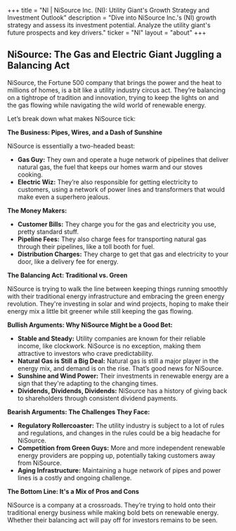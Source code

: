 +++
title = "NI |  NiSource Inc. (NI): Utility Giant's Growth Strategy and Investment Outlook"
description = "Dive into NiSource Inc.'s (NI) growth strategy and assess its investment potential. Analyze the utility giant's future prospects and key drivers."
ticker = "NI"
layout = "about"
+++

        


## NiSource: The Gas and Electric Giant Juggling a Balancing Act

NiSource, the Fortune 500 company that brings the power and the heat to millions of homes, is a bit like a utility industry circus act.  They’re balancing on a tightrope of tradition and innovation, trying to keep the lights on and the gas flowing while navigating the wild world of renewable energy.

Let’s break down what makes NiSource tick:

**The Business: Pipes, Wires, and a Dash of Sunshine**

NiSource is essentially a two-headed beast: 

* **Gas Guy:** They own and operate a huge network of pipelines that deliver natural gas, the fuel that keeps our homes warm and our stoves cooking.
* **Electric Wiz:** They’re also responsible for getting electricity to customers, using a network of power lines and transformers that would make even a superhero jealous.

**The Money Makers:**

* **Customer Bills:**  They charge you for the gas and electricity you use, pretty standard stuff.
* **Pipeline Fees:**  They also charge fees for transporting natural gas through their pipelines,  like a toll booth for fuel.
* **Distribution Charges:**  They charge to get that gas and electricity to your door, like a delivery fee for energy.

**The Balancing Act: Traditional vs. Green**

NiSource is trying to walk the line between keeping things running smoothly with their traditional energy infrastructure and embracing the green energy revolution.  They're investing in solar and wind projects, hoping to make their energy mix a little bit greener while still keeping the gas flowing.

**Bullish Arguments:  Why NiSource Might be a Good Bet:**

* **Stable and Steady:** Utility companies are known for their reliable income, like clockwork.  NiSource is no exception, making them attractive to investors who crave predictability.
* **Natural Gas is Still a Big Deal:**  Natural gas is still a major player in the energy mix, and demand is on the rise. That’s good news for NiSource.
* **Sunshine and Wind Power:**  Their investments in renewable energy are a sign that they're adapting to the changing times.
* **Dividends, Dividends, Dividends:**  NiSource has a history of giving back to shareholders through consistent dividend payments.

**Bearish Arguments: The Challenges They Face:**

* **Regulatory Rollercoaster:** The utility industry is subject to a lot of rules and regulations, and changes in the rules could be a big headache for NiSource.
* **Competition from Green Guys:**  More and more independent renewable energy providers are popping up, potentially taking customers away from NiSource.
* **Aging Infrastructure:**  Maintaining a huge network of pipes and power lines is a costly and ongoing challenge. 

**The Bottom Line: It's a Mix of Pros and Cons**

NiSource is a company at a crossroads. They’re trying to hold onto their traditional energy business while making bold bets on renewable energy.  Whether their balancing act will pay off for investors remains to be seen.

        